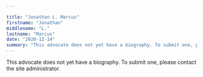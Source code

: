```yaml
---

title: "Jonathan L. Marcus"
firstname: "Jonathan"
middlename: "L."
lastname: "Marcus"
date: "2020-12-14"
summary: "This advocate does not yet have a biography. To submit one, please contact the site administrator."
---
```

This advocate does not yet have a biography. To submit one, please contact the site administrator.

